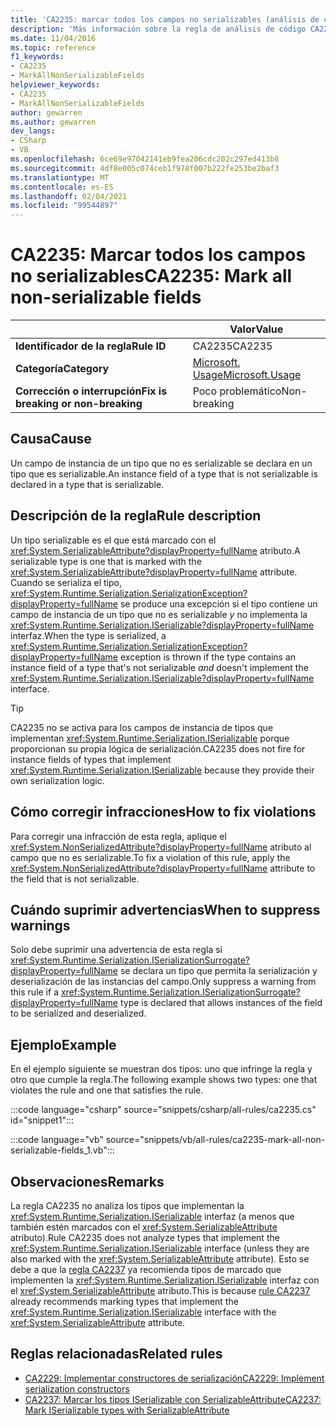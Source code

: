```yaml
---
title: 'CA2235: marcar todos los campos no serializables (análisis de código)'
description: 'Más información sobre la regla de análisis de código CA2235: marcar todos los campos no serializables'
ms.date: 11/04/2016
ms.topic: reference
f1_keywords:
- CA2235
- MarkAllNonSerializableFields
helpviewer_keywords:
- CA2235
- MarkAllNonSerializableFields
author: gewarren
ms.author: gewarren
dev_langs:
- CSharp
- VB
ms.openlocfilehash: 6ce69e97042141eb9fea206cdc202c297ed413b8
ms.sourcegitcommit: 4df8e005c074ceb1f978f007b222fe253be2baf3
ms.translationtype: MT
ms.contentlocale: es-ES
ms.lasthandoff: 02/04/2021
ms.locfileid: "99544897"
---
```

# <a name="ca2235-mark-all-non-serializable-fields"></a><span data-ttu-id="90cf3-103">CA2235: Marcar todos los campos no serializables</span><span class="sxs-lookup"><span data-stu-id="90cf3-103">CA2235: Mark all non-serializable fields</span></span>

| | <span data-ttu-id="90cf3-104">Valor</span><span class="sxs-lookup"><span data-stu-id="90cf3-104">Value</span></span> |
|-|-|
| <span data-ttu-id="90cf3-105">**Identificador de la regla**</span><span class="sxs-lookup"><span data-stu-id="90cf3-105">**Rule ID**</span></span> |<span data-ttu-id="90cf3-106">CA2235</span><span class="sxs-lookup"><span data-stu-id="90cf3-106">CA2235</span></span>|
| <span data-ttu-id="90cf3-107">**Categoría**</span><span class="sxs-lookup"><span data-stu-id="90cf3-107">**Category**</span></span> |[<span data-ttu-id="90cf3-108">Microsoft. Usage</span><span class="sxs-lookup"><span data-stu-id="90cf3-108">Microsoft.Usage</span></span>](usage-warnings.md)|
| <span data-ttu-id="90cf3-109">**Corrección o interrupción**</span><span class="sxs-lookup"><span data-stu-id="90cf3-109">**Fix is breaking or non-breaking**</span></span> |<span data-ttu-id="90cf3-110">Poco problemático</span><span class="sxs-lookup"><span data-stu-id="90cf3-110">Non-breaking</span></span>|

## <a name="cause"></a><span data-ttu-id="90cf3-111">Causa</span><span class="sxs-lookup"><span data-stu-id="90cf3-111">Cause</span></span>

<span data-ttu-id="90cf3-112">Un campo de instancia de un tipo que no es serializable se declara en un tipo que es serializable.</span><span class="sxs-lookup"><span data-stu-id="90cf3-112">An instance field of a type that is not serializable is declared in a type that is serializable.</span></span>

## <a name="rule-description"></a><span data-ttu-id="90cf3-113">Descripción de la regla</span><span class="sxs-lookup"><span data-stu-id="90cf3-113">Rule description</span></span>

<span data-ttu-id="90cf3-114">Un tipo serializable es el que está marcado con el <xref:System.SerializableAttribute?displayProperty=fullName> atributo.</span><span class="sxs-lookup"><span data-stu-id="90cf3-114">A serializable type is one that is marked with the <xref:System.SerializableAttribute?displayProperty=fullName> attribute.</span></span> <span data-ttu-id="90cf3-115">Cuando se serializa el tipo, <xref:System.Runtime.Serialization.SerializationException?displayProperty=fullName> se produce una excepción si el tipo contiene un campo de instancia de un tipo que no es serializable *y* no implementa la <xref:System.Runtime.Serialization.ISerializable?displayProperty=fullName> interfaz.</span><span class="sxs-lookup"><span data-stu-id="90cf3-115">When the type is serialized, a <xref:System.Runtime.Serialization.SerializationException?displayProperty=fullName> exception is thrown if the type contains an instance field of a type that's not serializable *and* doesn't implement the <xref:System.Runtime.Serialization.ISerializable?displayProperty=fullName> interface.</span></span>

> [!TIP]
> <span data-ttu-id="90cf3-116">CA2235 no se activa para los campos de instancia de tipos que implementan <xref:System.Runtime.Serialization.ISerializable> porque proporcionan su propia lógica de serialización.</span><span class="sxs-lookup"><span data-stu-id="90cf3-116">CA2235 does not fire for instance fields of types that implement <xref:System.Runtime.Serialization.ISerializable> because they provide their own serialization logic.</span></span>

## <a name="how-to-fix-violations"></a><span data-ttu-id="90cf3-117">Cómo corregir infracciones</span><span class="sxs-lookup"><span data-stu-id="90cf3-117">How to fix violations</span></span>

<span data-ttu-id="90cf3-118">Para corregir una infracción de esta regla, aplique el <xref:System.NonSerializedAttribute?displayProperty=fullName> atributo al campo que no es serializable.</span><span class="sxs-lookup"><span data-stu-id="90cf3-118">To fix a violation of this rule, apply the <xref:System.NonSerializedAttribute?displayProperty=fullName> attribute to the field that is not serializable.</span></span>

## <a name="when-to-suppress-warnings"></a><span data-ttu-id="90cf3-119">Cuándo suprimir advertencias</span><span class="sxs-lookup"><span data-stu-id="90cf3-119">When to suppress warnings</span></span>

<span data-ttu-id="90cf3-120">Solo debe suprimir una advertencia de esta regla si <xref:System.Runtime.Serialization.ISerializationSurrogate?displayProperty=fullName> se declara un tipo que permita la serialización y deserialización de las instancias del campo.</span><span class="sxs-lookup"><span data-stu-id="90cf3-120">Only suppress a warning from this rule if a <xref:System.Runtime.Serialization.ISerializationSurrogate?displayProperty=fullName> type is declared that allows instances of the field to be serialized and deserialized.</span></span>

## <a name="example"></a><span data-ttu-id="90cf3-121">Ejemplo</span><span class="sxs-lookup"><span data-stu-id="90cf3-121">Example</span></span>

<span data-ttu-id="90cf3-122">En el ejemplo siguiente se muestran dos tipos: uno que infringe la regla y otro que cumple la regla.</span><span class="sxs-lookup"><span data-stu-id="90cf3-122">The following example shows two types: one that violates the rule and one that satisfies the rule.</span></span>

:::code language="csharp" source="snippets/csharp/all-rules/ca2235.cs" id="snippet1":::

:::code language="vb" source="snippets/vb/all-rules/ca2235-mark-all-non-serializable-fields_1.vb":::

## <a name="remarks"></a><span data-ttu-id="90cf3-123">Observaciones</span><span class="sxs-lookup"><span data-stu-id="90cf3-123">Remarks</span></span>

<span data-ttu-id="90cf3-124">La regla CA2235 no analiza los tipos que implementan la <xref:System.Runtime.Serialization.ISerializable> interfaz (a menos que también estén marcados con el <xref:System.SerializableAttribute> atributo).</span><span class="sxs-lookup"><span data-stu-id="90cf3-124">Rule CA2235 does not analyze types that implement the <xref:System.Runtime.Serialization.ISerializable> interface (unless they are also marked with the <xref:System.SerializableAttribute> attribute).</span></span> <span data-ttu-id="90cf3-125">Esto se debe a que la [regla CA2237](ca2237.md) ya recomienda tipos de marcado que implementen la <xref:System.Runtime.Serialization.ISerializable> interfaz con el <xref:System.SerializableAttribute> atributo.</span><span class="sxs-lookup"><span data-stu-id="90cf3-125">This is because [rule CA2237](ca2237.md) already recommends marking types that implement the <xref:System.Runtime.Serialization.ISerializable> interface with the <xref:System.SerializableAttribute> attribute.</span></span>

## <a name="related-rules"></a><span data-ttu-id="90cf3-126">Reglas relacionadas</span><span class="sxs-lookup"><span data-stu-id="90cf3-126">Related rules</span></span>

- [<span data-ttu-id="90cf3-127">CA2229: Implementar constructores de serialización</span><span class="sxs-lookup"><span data-stu-id="90cf3-127">CA2229: Implement serialization constructors</span></span>](ca2229.md)
- [<span data-ttu-id="90cf3-128">CA2237: Marcar los tipos ISerializable con SerializableAttribute</span><span class="sxs-lookup"><span data-stu-id="90cf3-128">CA2237: Mark ISerializable types with SerializableAttribute</span></span>](ca2237.md)

